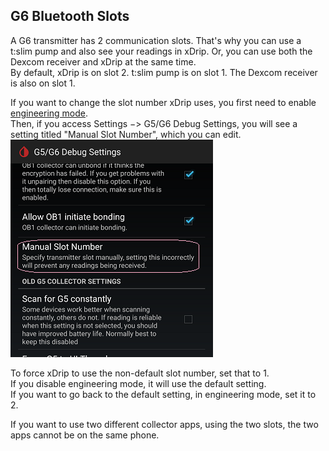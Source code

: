 ## G6 Bluetooth Slots  
  
A G6 transmitter has 2 communication slots.  That's why you can use a t:slim pump and also see your readings in xDrip.  Or, you can use both the Dexcom receiver and xDrip at the same time.  
By default, xDrip is on slot 2.  t:slim pump is  on slot 1.  The Dexcom receiver is also on slot 1.  

If you want to change the slot number xDrip uses, you first need to enable [engineering mode](./Engineering-Mode.md).  
Then, if you access Settings &#8722;> G5/G6 Debug Settings, you will see a setting titled "Manual Slot Number", which you can edit.  
![](./images/manual_slot.png)  

To force xDrip to use the non-default slot number, set that to 1.  
If you disable engineering mode, it will use the default setting.  
If you want to go back to the default setting, in engineering mode, set it to 2.  
  
If you want to use two different collector apps, using the two slots, the two apps cannot be on the same phone.  
